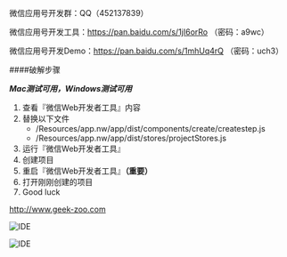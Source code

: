 微信应用号开发群：QQ（452137839）

微信应用号开发工具：https://pan.baidu.com/s/1jI6orRo （密码：a9wc）

微信应用号开发Demo：https://pan.baidu.com/s/1mhUq4rQ （密码：uch3）

####破解步骤

***Mac测试可用，Windows测试可用***

1. 查看『微信Web开发者工具』内容
2. 替换以下文件
	* /Resources/app.nw/app/dist/components/create/createstep.js
	* /Resources/app.nw/app/dist/stores/projectStores.js
3. 运行『微信Web开发者工具』
4. 创建项目
5. 重启『微信Web开发者工具』**（重要）**
7. 打开刚刚创建的项目
8. Good luck

http://www.geek-zoo.com

![IDE](https://cloud.githubusercontent.com/assets/876707/18745196/f4f0488e-80f3-11e6-844b-f45d7e52a23c.png)

![IDE](https://cloud.githubusercontent.com/assets/876707/18745200/f7a74870-80f3-11e6-83cf-df00f7f87f56.png)


